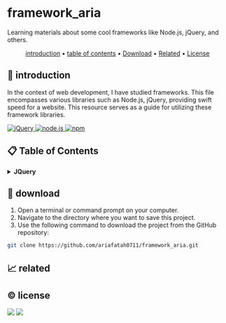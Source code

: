 # framework_aria

Learning materials about some cool frameworks like Node.js, jQuery, and others.

<p align="center">
  <a href="#introduction">introduction</a> •
  <a href="#table-of-contents">table of contents</a> •
  <a href="#download">Download</a> •
  <a href="#related">Related</a> •
  <a href="#license">License</a>
</p>

<p id="introduction"></p>

## 🚀 introduction
In the context of web development, I have studied frameworks. This file encompasses various libraries such as Node.js, jQuery, providing swift speed for a website. This resource serves as a guide for utilizing these framework libraries.

<p align="left"> <a href="#">
  <img alt="jQuery" src="https://img.shields.io/badge/-jQuery-0769AD?style=flat-square&logo=jquery&logoColor=white" />
  <img alt="node.js" src="https://img.shields.io/badge/-Node.js-339933?style=flat-square&logo=node.js&logoColor=white" />
  <img alt="npm" src="https://img.shields.io/badge/-npm-CB3837?style=flat-square&logo=npm&logoColor=white" />
  </a>
</p>

<p id="table-of-contents"></p>

## 📋 Table of Contents
<details id="back">
  <summary><b>JQuery</b></summary>
  
  - jquery => merupakan
</details>

<p id="download"></p>

## 🔨 download

1. Open a terminal or command prompt on your computer.
2. Navigate to the directory where you want to save this project.
3. Use the following command to download the project from the GitHub repository:
```sh
git clone https://github.com/ariafatah0711/framework_aria.git
```

<p id="related"></p>

## 📈 related

<p id="license"></p>

## ©️ license
<a href="https://github.com/ariafatah0711" alt="CREATED"><img src="https://img.shields.io/static/v1?style=for-the-badge&label=CREATED%20BY&message=ariafatah0711&color=000000"></a>
<a href="https://github.com/ariafatah0711/ariafatah0711/blob/main/LICENSE" alt="LICENSE"><img src="https://img.shields.io/static/v1?style=for-the-badge&label=LICENSE&message=MIT&color=000000"></a>
